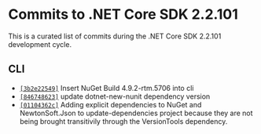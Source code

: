 # Commits to .NET Core SDK 2.2.101

This is a curated list of commits during the .NET Core SDK 2.2.101 development cycle.

## CLI

* [`[3b2e22549]`](https://github.com/dotnet/cli/commit/3b2e22549) Insert NuGet Build 4.9.2-rtm.5706 into cli
* [`[846748623]`](https://github.com/dotnet/cli/commit/846748623) update dotnet-new-nunit dependency version
* [`[01104362c]`](https://github.com/dotnet/cli/commit/01104362c) Adding explicit dependencies to NuGet and NewtonSoft.Json to update-dependencies project because they are not being brought transitivily through the VersionTools dependency.
